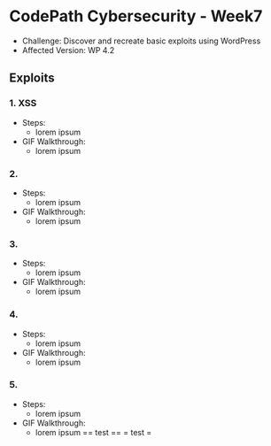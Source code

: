 # CodePath Cybersecurity - Week7
- Challenge: Discover and recreate basic exploits using WordPress
- Affected Version: WP 4.2
## Exploits
### 1. XSS
- Steps:
  - lorem ipsum
- GIF Walkthrough:
  - lorem ipsum
### 2. 
- Steps:
  - lorem ipsum
- GIF Walkthrough:
  - lorem ipsum
### 3. 
- Steps:
  - lorem ipsum
- GIF Walkthrough:
  - lorem ipsum
### 4. 
- Steps:
  - lorem ipsum
- GIF Walkthrough:
  - lorem ipsum
### 5. 
- Steps:
  - lorem ipsum
- GIF Walkthrough:
  - lorem ipsum
== test ==
= test = 

